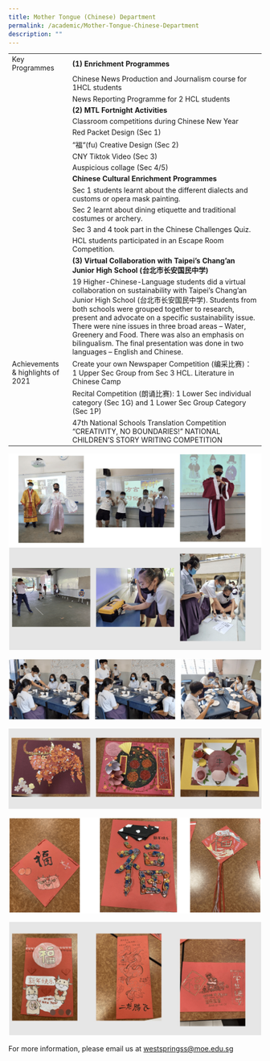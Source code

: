 ```yaml
---
title: Mother Tongue (Chinese) Department
permalink: /academic/Mother-Tongue-Chinese-Department
description: ""
---
```

|  	|  	|
| - | - |
| Key Programmes 	| **(1) Enrichment Programmes**	|
|  	| Chinese News Production and Journalism course for 1HCL students 	|
|  	| News Reporting Programme for 2 HCL students 	|
|  	| **(2) MTL Fortnight Activities** 	|
|  	| Classroom competitions during Chinese New Year 	|
|  	| Red Packet Design (Sec 1) 	|
|  	| “福“(fu) Creative Design (Sec 2) 	|
|  	| CNY Tiktok Video (Sec 3) 	|
|  	| Auspicious collage (Sec 4/5) 	|
|  	| **Chinese Cultural Enrichment Programmes** 	|
|  	| Sec 1 students learnt about the different dialects and customs or opera mask painting. 	|
|  	| Sec 2 learnt about dining etiquette and traditional costumes or archery. 	|
|  	| Sec 3 and 4 took part in the Chinese Challenges Quiz. 	|
|  	| HCL students participated in an Escape Room Competition. 	|
|  	| **(3) Virtual Collaboration with Taipei’s Chang’an Junior High School (台北市长安国民中学)** 	|
|  	| 19 Higher-Chinese-Language students did a virtual collaboration on sustainability with Taipei’s Chang’an Junior High School (台北市长安国民中学). Students from both schools were grouped together to research, present and advocate on a specific sustainability issue. There were nine issues in three broad areas – Water, Greenery and Food. There was also an emphasis on bilingualism. The final presentation was done in two languages – English and Chinese. 	|
| Achievements & highlights of 2021 	| Create your own Newspaper Competition (编采比赛)： 1 Upper Sec Group from Sec 3 HCL. Literature in Chinese Camp 	|
|  	| Recital Competition (朗诵比赛): 1 Lower Sec individual category (Sec 1G) and 1 Lower Sec Group Category (Sec 1P) 	|
|  	| 47th National Schools Translation Competition “CREATIVITY, NO BOUNDARIES!” NATIONAL CHILDREN’S STORY WRITING COMPETITION 	|

![](/images/Academic/Chinese%20Language%20Department/photo_6248794326528275305_w.png)

![](/images/Academic/Chinese%20Language%20Department/photo_6248794326528275306_w.png)

![](/images/Academic/Chinese%20Language%20Department/photo_6248794326528275307_w.png)

![](/images/Academic/Chinese%20Language%20Department/photo_6248794326528275308_w.png)

![](/images/Academic/Chinese%20Language%20Department/photo_6248794326528275309_w.png)

For more information, please email us at [westspringss@moe.edu.sg](http://westspringss.moe.edu.sg/)